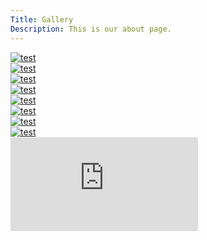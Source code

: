 ```yaml
---
Title: Gallery
Description: This is our about page.
---
```


<div class="gallery">

<div class="item1">
<a href="%base_url%/image/balloon.jpg">
<picture>
    <source media="(min-width: 800px)" srcset="%base_url%/image/balloon.jpg">
    <source media="(min-width: 376px)" srcset="%base_url%/image/balloon.jpg?w=799">
    <img src="%base_url%/image/balloon.jpg?w=375" alt="test">
    </a></picture>
</div>
    <div class="item3">
    <a href="%base_url%/image/shadow.jpg"><picture>
    <source media="(min-width: 800px)" srcset="%base_url%/image/shadow.jpg">
    <source media="(min-width: 376px)" srcset="%base_url%/image/shadow.jpg?w=799&f=grayscale">
    <img src="%base_url%/image/shadow.jpg?w=375&f=grayscale" alt="test">
    </a></picture>
</div>
    <div class="item3"><a href="%base_url%/image/cables.jpg"><picture>
    <source media="(min-width: 800px)" srcset="%base_url%/image/cables.jpg">
    <source media="(min-width: 376px)" srcset="%base_url%/image/cables.jpg?w=799">
    <img src="%base_url%/image/cables.jpg?w=375" alt="test">
    </a></picture>
</div>
<div class="item1">
<a href="%base_url%/image/diana.jpg">
<picture>
    <source media="(min-width: 800px)" srcset="%base_url%/image/diana.jpg">
    <source media="(min-width: 376px)" srcset="%base_url%/image/diana.jpg?w=799">
    <img src="%base_url%/image/diana.jpg?w=375" alt="test">
    </a></picture>
    </div>
    <div class="item2">
    <a href="%base_url%/image/noname.jpg">
<picture>
    <source media="(min-width: 800px)" srcset="%base_url%/image/noname.jpg">
    <source media="(min-width: 376px)" srcset="%base_url%/image/noname.jpg?w=799">
    <img src="%base_url%/image/noname.jpg?w=375" alt="test">
    </a></picture>
    </div>
        <div class="item3">
        <a href="%base_url%/image/stairs.jpg">
<picture>
    <source media="(min-width: 800px)" srcset="%base_url%/image/stairs.jpg">
    <source media="(min-width: 376px)" srcset="%base_url%/image/stairs.jpg?w=799">
    <img src="%base_url%/image/stairs.jpg?w=375" alt="test">
    </a></picture>
    </div>
    <div class="item3">
<a href="%base_url%/image/wallart.jpg">
<picture>
    <source media="(min-width: 800px)" srcset="%base_url%/image/wallart.jpg">
    <source media="(min-width: 376px)" srcset="%base_url%/image/wallart.jpg?w=799">
    <img src="%base_url%/image/wallart.jpg?w=375" alt="test">
    </a></picture>
    </div>
    <div class="item3">
    <a href="%base_url%/image/benches.jpg">
<picture>
    <source media="(min-width: 800px)" srcset="%base_url%/image/benches.jpg">
    <source media="(min-width: 376px)" srcset="%base_url%/image/benches.jpg?w=799">
    <img src="%base_url%/image/benches.jpg?w=375" alt="test">
    </a></picture>
    </div>
</div>
<div class="embed-container">
<iframe title="myFrame" src="https://www.youtube.com/embed/sepcj45774I" frameborder="0" allowfullscreen></iframe></div>